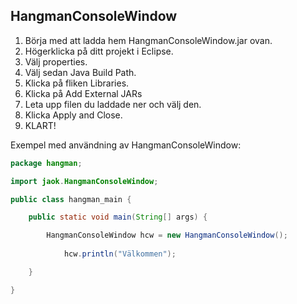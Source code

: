 ## HangmanConsoleWindow

1. Börja med att ladda hem HangmanConsoleWindow.jar ovan.
2. Högerklicka på ditt projekt i Eclipse.
3. Välj properties.
4. Välj sedan Java Build Path.
5. Klicka på fliken Libraries.
6. Klicka på Add External JARs
7. Leta upp filen du laddade ner och välj den.
8. Klicka Apply and Close.
9. KLART!


Exempel med användning av HangmanConsoleWindow:
```java
package hangman;

import jaok.HangmanConsoleWindow;

public class hangman_main {

	public static void main(String[] args) {

		HangmanConsoleWindow hcw = new HangmanConsoleWindow();
    
    		hcw.println("Välkommen");

	}

}
```
